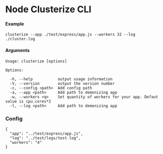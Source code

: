 # Node Clusterize CLI

#### Example

    clusterize --app ./test/express/app.js --workers 32 --log ./cluster.log

#### Arguments

    Usage: clusterize [options]

    Options:

      -h, --help           output usage information
      -V, --version        output the version number
      -c, --config <path>  Add config path
      -a, --app <path>     Add path to demonizing app
      -w, --workers <q>    Set quantity of workers for your app. Defaut value is cpu.cores*2
      -l, --log <path>     Add path to demonizing app

### Config

    {
      "app": "../test/express/app.js",
      "log": "../test/logs/test.log",
      "workers": "4"
    }